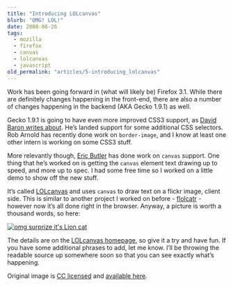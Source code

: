 ```yaml
---
title: "Introducing LOLcanvas"
blurb: "OMG! LOL!"
date: 2008-06-26
tags:
  - mozilla
  - firefox
  - canvas
  - lolcanvas
  - javascript
old_permalink: "articles/5-introducing_lolcanvas"
---
```


Work has been going forward in (what will likely be) Firefox 3.1. While there are definitely changes happening in the front-end, there are also a number of changes happening in the backend (AKA Gecko 1.9.1) as well.

Gecko 1.9.1 is going to have even more improved CSS3 support, as [David Baron writes about](http://dbaron.org/log/20080603-new-selectors). He’s landed support for some additional CSS selectors. Rob Arnold has recently done work on `border-image`, and I know at least one other intern is working on some CSS3 stuff.

More relevantly though, [Eric Butler](http://www.ericbutler.net/blog/2008/06/html-canvas-in-firefox-31/) has done work on `canvas` support. One thing that he’s worked on is getting the `canvas` element text drawing up to speed, and more up to spec. I had some free time so I worked on a little demo to show off the new stuff.

It’s called [LOLcanvas](http://playground.zpao.com/lolcanvas) and uses `canvas` to draw text on a flickr image, client side. This is similar to another project I worked on before - [flolcatr](http://flolcatr.com) - however now it’s all done right in the browser. Anyway, a picture is worth a thousand words, so here:

[![omg surprize it's Lion cat](http://zpao.com/images/lioncat.png "omg surprize it's Lion cat")](http://www.flickr.com/photos/evapro/385650640/)

The details are on the [LOLcanvas homepage](http://playground.zpao.com/lolcanvas), so give it a try and have fun. If you have some additional phrases to add, let me know. I’ll be throwing the readable source up somewhere soon so that you can see exactly what’s happening.

Original image is [CC licensed](http://creativecommons.org/licenses/by/2.0/deed.en) and [available here](http://www.flickr.com/photos/evapro/385650640/).
